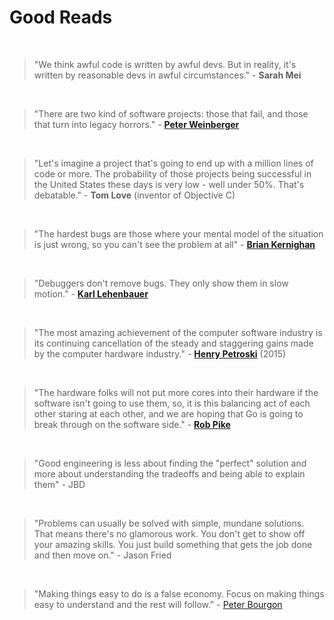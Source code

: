# Good Reads

<!-- 1 --> &nbsp;

> "We think awful code is written by awful devs. But in reality, it's written by reasonable devs in awful circumstances." - **Sarah Mei**

<!-- 2 --> &nbsp;

> "There are two kind of software projects: those that fail, and those that turn into legacy horrors." - **[Peter Weinberger](https://en.wikipedia.org/wiki/Peter_J._Weinberger)**

<!-- 3 --> &nbsp;

> "Let's imagine a project that's going to end up with a million lines of code or more. The probability of those projects being successful in the United States these days is very low - well under 50%. That's debatable." - **Tom Love** (inventor of Objective C)

<!-- 4 --> &nbsp;

> "The hardest bugs are those where your mental model of the situation is just wrong, so you can't see the problem at all" - **[Brian Kernighan](https://en.wikipedia.org/wiki/Brian_Kernighan)**

<!-- 5 --> &nbsp;

> "Debuggers don't remove bugs. They only show them in slow motion." - [**Karl Lehenbauer**](https://en.wikipedia.org/wiki/Karl_Lehenbauer)

<!-- 6 --> &nbsp;

> "The most amazing achievement of the computer software industry is its continuing cancellation of the steady and staggering gains made by the computer hardware industry." - [**Henry Petroski**](https://en.wikipedia.org/wiki/Henry_Petroski) (2015)

<!-- 7 --> &nbsp;

> "The hardware folks will not put more cores into their hardware if the software isn't going to use them, so, it is this balancing act of each other staring at each other, and we are hoping that Go is going to break through on the software side." - [**Rob Pike**](https://en.wikipedia.org/wiki/Rob_Pike)

<!-- 8 --> &nbsp;

> "Good engineering is less about finding the "perfect" solution and more about understanding the tradeoffs and being able to explain them" - JBD

<!-- 9 --> &nbsp;

> "Problems can usually be solved with simple, mundane solutions. That means there's no glamorous work. You don't get to show off your amazing skills. You just build something that gets the job done and then move on." - Jason Fried

<!-- 10 --> &nbsp;

> "Making things easy to do is a false economy. Focus on making things easy to understand and the rest will follow." - [Peter Bourgon](https://peter.bourgon.org/)
